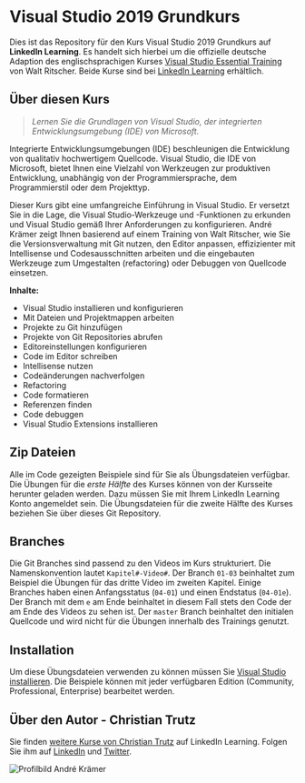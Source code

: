 # Visual Studio 2019 Grundkurs

Dies ist das Repository für den Kurs Visual Studio 2019 Grundkurs auf **LinkedIn Learning**. Es handelt sich hierbei um die offizielle deutsche Adaption des englischsprachigen Kurses [Visual Studio Essential Training](https://www.linkedin.com/learning/visual-studio-2019-essential-training/working-with-source-control-in-visual-studio) von Walt Ritscher. Beide Kurse sind bei [LinkedIn Learning](https://linkedin.com/learning) erhältlich.

## Über diesen Kurs
> _Lernen Sie die Grundlagen von Visual Studio, der integrierten Entwicklungsumgebung (IDE) von Microsoft._

Integrierte Entwicklungsumgebungen (IDE) beschleunigen die Entwicklung von qualitativ hochwertigem Quellcode. Visual Studio, die IDE von Microsoft, bietet Ihnen eine Vielzahl von Werkzeugen zur produktiven Entwicklung, unabhängig von der Programmiersprache, dem Programmierstil oder dem Projekttyp.

Dieser Kurs gibt eine umfangreiche Einführung in Visual Studio. Er versetzt Sie in die Lage, die Visual Studio-Werkzeuge und -Funktionen zu erkunden und Visual Studio gemäß Ihrer Anforderungen zu konfigurieren. André Krämer zeigt Ihnen basierend auf einem Training von Walt Ritscher, wie Sie die Versionsverwaltung mit Git nutzen, den Editor anpassen, effizizienter mit Intellisense und Codesausschnitten arbeiten und die eingebauten Werkzeuge zum Umgestalten (refactoring) oder Debuggen von Quellcode einsetzen.

**Inhalte:**
*	Visual Studio installieren und konfigurieren
* Mit Dateien und Projektmappen arbeiten
* Projekte zu Git hinzufügen
* Projekte von Git Repositories abrufen
* Editoreinstellungen konfigurieren
* Code im Editor schreiben
* Intellisense nutzen
* Codeänderungen nachverfolgen
* Refactoring
* Code formatieren
* Referenzen finden
* Code debuggen
* Visual Studio Extensions installieren


## Zip Dateien
Alle im Code gezeigten Beispiele sind für Sie als Übungsdateien verfügbar. Die Übungen für die *erste Hälfte* des Kurses können
von der Kursseite herunter geladen werden. Dazu müssen Sie mit Ihrem LinkedIn Learning Konto angemeldet sein. Die Übungsdateien
für die zweite Hälfte des Kurses beziehen Sie über dieses Git Repository.

## Branches
Die Git Branches sind passend zu den Videos im Kurs strukturiert. Die Namenskonvention lautet `Kapitel#-Video#`. Der Branch `01-03` beinhaltet zum Beispiel die Übungen für das dritte Video im zweiten Kapitel. Einige Branches haben einen Anfangsstatus (`04-01`) und einen Endstatus (`04-01e`). Der Branch mit dem `e` am Ende beinhaltet in diesem Fall stets den Code der am Ende des Videos zu sehen ist.
Der `master` Branch beinhaltet den initialen Quellcode und wird nicht für die Übungen innerhalb des Trainings genutzt.

## Installation
Um diese Übungsdateien verwenden zu können müssen Sie  [Visual Studio installieren](https://visualstudio.microsoft.com/). Die Beispiele können mit jeder verfügbaren Edition (Community, Professional, Enterprise) bearbeitet werden.

## Über den Autor - Christian Trutz
Sie finden [weitere Kurse von Christian Trutz](https://www.linkedin.com/learning/instructors/andre-kramer) auf LinkedIn Learning. Folgen Sie ihm auf [LinkedIn](https://www.linkedin.com/in/andrekraemer?trk=lil_instructor) und [Twitter](https://twitter.com/codemurai). 


![Profilbild André Krämer](https://cdn.lynda.com/authors/2324878_200x200_thumb.jpg)
